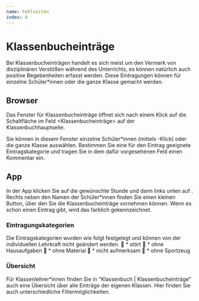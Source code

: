 ```yaml
---
name: Fehlzeiten
index: 4
---
```


# Klassenbucheinträge
Bei Klassenbucheinträgen handelt es sich meist um den Vermerk von disziplinären Verstößen während des Unterrichts, es können natürlich auch positive Begebenheiten erfasst werden. Diese Eintragungen können für einzelne Schüler*innen oder die ganze Klasse gemacht werden.

## Browser
Das Fenster für Klassenbucheinträge öffnet sich nach einem Klick auf die Schaltfläche <Neu> im Feld <Klassenbucheinträge> auf der Klassenbuchhauptseite.

[](public/Bilder/webuntis/LuL/wu_Klassenbucheinträge1.gif)

Sie können in diesem Fenster einzelne Schüler*innen (mittels <STRG>-Klick) oder die ganze Klasse auswählen. Bestimmen Sie eine für den Eintrag geeignete Eintragskategorie und tragen Sie in dem dafür vorgesehenen Feld einen Kommentar ein.

[](public/Bilder/webuntis/LuL/wu_Klassenbucheinträge2.png)

## App
In der App klicken Sie auf die gewünschte Stunde und dann links unten auf <Abwesenheiten>. Rechts neben den Namen der Schüler*innen finden Sie einen kleinen Button, über den Sie die Klassenbucheinträge vornehmen können. Wenn es schon einen Eintrag gibt, wird das farblich gekennzeichnet.
[](public/Bilder/webuntis/LuL/wu_Klassenbucheinträge3.png)

### Eintragungskategorien
Die Eintragskategorien wurden wie folgt festgelegt und können von der individuellen Lehrkraft nicht geändert werden. 
	* stört
	* ohne Hausaufgaben
	* ohne Material 
	* nicht aufmerksam
	* ohne Sportzeug

### Übersicht
Für Klassenlehrer*innen finden Sie in "Klassenbuch | Klassenbucheinträge" auch eine Übersicht über alle Einträge der eigenen Klassen. Hier finden Sie auch unterschiedliche Filtermöglichkeiten.